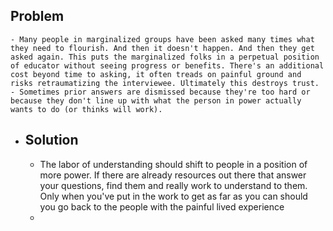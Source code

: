 ## Problem
	- Many people in marginalized groups have been asked many times what they need to flourish. And then it doesn't happen. And then they get asked again. This puts the marginalized folks in a perpetual position of educator without seeing progress or benefits. There's an additional cost beyond time to asking, it often treads on painful ground and risks retraumatizing the interviewee. Ultimately this destroys trust.
	- Sometimes prior answers are dismissed because they're too hard or because they don't line up with what the person in power actually wants to do (or thinks will work).
- ## Solution
	- The labor of understanding should shift to people in a position of more power. If there are already resources out there that answer your questions, find them and really work to understand to them. Only when you've put in the work to get as far as you can should you go back to the people with the painful lived experience
	-